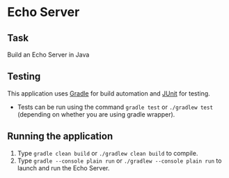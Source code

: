 # Echo Server

## Task
Build an Echo Server in Java

## Testing
This application uses [Gradle](https://docs.gradle.org/current/userguide/what_is_gradle.html) for build automation and [JUnit](https://junit.org/junit5/) for testing.
- Tests can be run using the command `gradle test` or `./gradlew test` (depending on whether you are using gradle wrapper).

## Running the application
1. Type `gradle clean build` or `./gradlew clean build` to compile.
2. Type `gradle --console plain run` or `./gradlew --console plain run` to launch and run the Echo Server.
